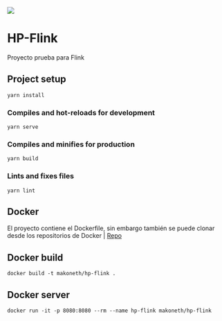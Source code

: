 ![](https://firebasestorage.googleapis.com/v0/b/hp-flink.appspot.com/o/favicon.png?alt=media&token=759a4d40-9c31-4a08-b8f0-998d090d27f2)

# HP-Flink

Proyecto prueba para Flink

## Project setup
```
yarn install
```

### Compiles and hot-reloads for development
```
yarn serve
```

### Compiles and minifies for production
```
yarn build
```

### Lints and fixes files
```
yarn lint
```

## Docker
El proyecto contiene el Dockerfile, sin embargo también se puede clonar desde los repositorios de Docker | [Repo](https://hub.docker.com/r/makoneth/hp-flink)

## Docker build
```
docker build -t makoneth/hp-flink .
```
## Docker server
```
docker run -it -p 8080:8080 --rm --name hp-flink makoneth/hp-flink
```